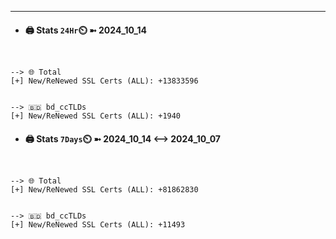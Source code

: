 

---
- #### 🖨️ **Stats** `24Hr`⏲️ ➼ 2024_10_14
```console


--> 🌐 Total
[+] New/ReNewed SSL Certs (ALL): +13833596


--> 🇧🇩 bd_ccTLDs
[+] New/ReNewed SSL Certs (ALL): +1940

```

- #### 🖨️ **Stats** `7Days`⏲️ ➼ 2024_10_14 <--> 2024_10_07
```console


--> 🌐 Total
[+] New/ReNewed SSL Certs (ALL): +81862830


--> 🇧🇩 bd_ccTLDs
[+] New/ReNewed SSL Certs (ALL): +11493

```

